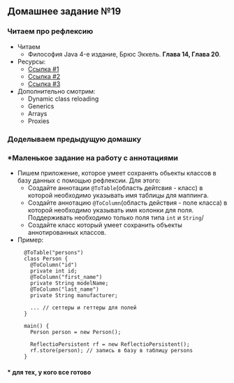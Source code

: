 ## Домашнее задание №19

### Читаем про рефлексию
 * Читаем
   * Философия Java 4-е издание, Брюс Эккель. **Глава 14, Глава 20**.
 * Ресурсы:
   + [Ссылка #1](http://tutorials.jenkov.com/java-reflection/index.html)
   + [Ссылка #2](http://www.quizful.net/post/annotations-in-java)
   + [Ссылка #3](https://habrahabr.ru/company/golovachcourses/blog/217595/)
 * Дополнительно смотрим:
   + Dynamic class reloading
   + Generics
   + Arrays
   + Proxies

### Доделываем предыдущую домашку

### *Маленькое задание на работу с аннотациями
 * Пишем приложение, которое умеет сохранять обьекты классов в базу данных с помощью рефлексии. Для этого:
   * Создайте аннотации `@ToTable`(область дейтсвия - класс) в которой необходимо указывать имя таблицы для маппинга.
   * Создайте аннотацию `@ToColumn`(область действия - поле класса) в которой необходимо указывать имя колонки для поля. Поддерживать необходимо только поля
   типа `int` и `String`/
   * Создайте класс который умеет сохранить объекты аннотированных классов.
 * Пример:
    ```
      @ToTable("persons")
      class Person {
        @ToColumn("id")
        private int id;
        @ToColumn("first_name")
        private String modelName;
        @ToColumn("last_name")
        private String manufacturer;

        ... // сеттеры и геттеры для полей
      }

      main() {
        Person person = new Person();

        ReflectioPersistent rf = new ReflectioPersistent();
        rf.store(person); // запись в базу в таблицу persons
      }
    ```

#### * для тех, у кого все готово